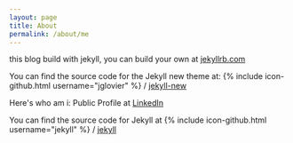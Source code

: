 ```yaml
---
layout: page
title: About
permalink: /about/me
---
```


this blog build with jekyll, you can build your own at [jekyllrb.com](http://jekyllrb.com/)

You can find the source code for the Jekyll new theme at:
{% include icon-github.html username="jglovier" %} /
[jekyll-new](https://github.com/jglovier/jekyll-new)

Here's who am i:
Public Profile at [LinkedIn](https://id.linkedin.com/in/januridwiprasetyo)

You can find the source code for Jekyll at
{% include icon-github.html username="jekyll" %} /
[jekyll](https://github.com/jekyll/jekyll)
